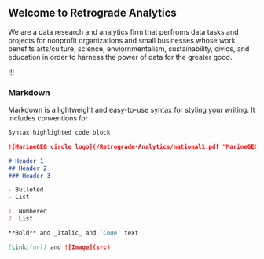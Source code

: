 ## Welcome to Retrograde Analytics

We are a data research and analytics firm that perfroms data tasks and projects for nonprofit organizations and small businesses whose work benefits arts/culture, science, enviornmentalism, sustainability, civics, and education in order to harness the power of data for the greater good.

!!!


### Markdown

Markdown is a lightweight and easy-to-use syntax for styling your writing. It includes conventions for

```markdown
Syntax highlighted code block

![MarineGEO circle logo](/Retrograde-Analytics/national1.pdf "MarineGEO logo")

# Header 1
## Header 2
### Header 3

- Bulleted
- List

1. Numbered
2. List

**Bold** and _Italic_ and `Code` text

[Link](url) and ![Image](src)
```


